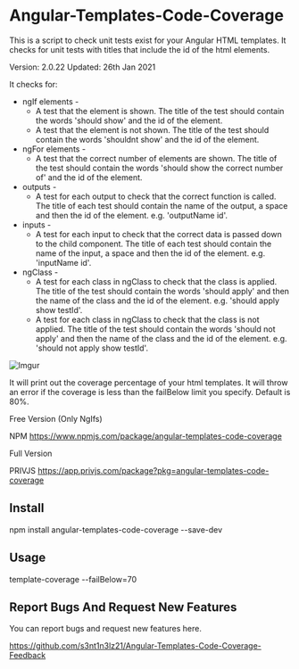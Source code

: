 # Angular-Templates-Code-Coverage

This is a script to check unit tests exist for your Angular HTML templates. It checks for unit tests with titles that include the id of the html elements.

Version: 2.0.22
Updated: 26th Jan 2021

It checks for:
* ngIf elements -
    * A test that the element is shown. The title of the test should contain the words 'should show' and the id of the element.
    * A test that the element is not shown. The title of the test should contain the words 'shouldnt show' and the id of the element.
* ngFor elements -
    * A test that the correct number of elements are shown. The title of the test should contain the words 'should show the correct number of' and the id of the element.
* outputs -
    * A test for each output to check that the correct function is called. The title of each test should contain the name of the output, a space and then the id of the element. e.g. 'outputName id'.
* inputs -
    * A test for each input to check that the correct data is passed down to the child component. The title of each test should contain the name of the input, a space and then the id of the element. e.g. 'inputName id'.
* ngClass -
    * A test for each class in ngClass to check that the class is applied. The title of the test should contain the words 'should apply' and then the name of the class and the id of the element. e.g. 'should apply show testId'.
    * A test for each class in ngClass to check that the class is not applied. The title of the test should contain the words 'should not apply' and then the name of the class and the id of the element. e.g. 'should not apply show testId'.

![Imgur](https://i.imgur.com/4HO3PIU.png)

It will print out the coverage percentage of your html templates. It will throw an error if the coverage is less than the failBelow limit you specify. Default is 80%.

Free Version (Only NgIfs)

NPM  https://www.npmjs.com/package/angular-templates-code-coverage

Full Version

PRIVJS https://app.privjs.com/package?pkg=angular-templates-code-coverage

## Install

npm install angular-templates-code-coverage --save-dev

## Usage

template-coverage --failBelow=70

## Report Bugs And Request New Features

You can report bugs and request new features here.

https://github.com/s3nt1n3lz21/Angular-Templates-Code-Coverage-Feedback